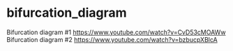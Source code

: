 # bifurcation_diagram  
Bifurcation diagram #1 https://www.youtube.com/watch?v=CvD53cMOAWw  
Bifurcation diagram #2 https://www.youtube.com/watch?v=bzbucpXBlcA
